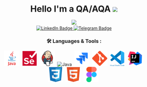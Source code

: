 <h1 align="center">
   Hello I'm a QA/AQA
  <img src="https://media.giphy.com/media/hvRJCLFzcasrR4ia7z/giphy.gif" width="30px"/>
</h1>
<div id="header" align="center">
  <img src="https://media.giphy.com/media/M9gbBd9nbDrOTu1Mqx/giphy.gif" width="100"/>
<div id="badges">
  <a href="https://www.linkedin.com/in/artiom-lagun-73b692210/">
    <img src="https://img.shields.io/badge/LinkedIn-blue?style=for-the-badge&logo=linkedin&logoColor=white" alt="LinkedIn Badge"/>
  <a href="https://t.me/nofx212">
    <img src="https://img.shields.io/badge/-Telegram-blue?style=for-the-badge&logo=Telegram&logoColor=white" alt="Telegram Badge"/>
  </a>
</div>


### :hammer_and_wrench: Languages & Tools :
   <div>
   <img src="https://github.com/devicons/devicon/blob/master/icons/java/java-original-wordmark.svg" title="Java" alt="Java" width="50" height="50"/>&nbsp;
   <img src="https://github.com/devicons/devicon/blob/master/icons/selenium/selenium-original.svg" title="Java" alt="Java" width="50" height="50"/>&nbsp;
   <img src="https://github.com/devicons/devicon/blob/master/icons/jenkins/jenkins-original.svg" title="Java" alt="Java" width="50" height="50"/>&nbsp;
   <img src="https://github.com/aliesbelik/awesome-jmeter/blob/main/assets/images/jmeter-logo.svg" title="Java" alt="Java" width="150" height="50"/>&nbsp;
   <img src="https://github.com/devicons/devicon/blob/master/icons/jira/jira-original.svg" title="Java" alt="Java" width="50" height="50"/>&nbsp;
   <img src="https://github.com/devicons/devicon/blob/master/icons/git/git-original.svg" title="Java" alt="Java" width="50" height="50"/>&nbsp;
   <img src="https://github.com/devicons/devicon/blob/master/icons/vscode/vscode-original-wordmark.svg" title="Java" alt="Java" width="50" height="50"/>&nbsp;
   <img src="https://github.com/devicons/devicon/blob/master/icons/intellij/intellij-original.svg" title="Java" alt="Java" width="50" height="50"/>&nbsp;
   <img src="https://github.com/devicons/devicon/blob/master/icons/css3/css3-original.svg" title="Java" alt="Java" width="50" height="50"/>&nbsp;
   <img src="https://github.com/devicons/devicon/blob/master/icons/html5/html5-original.svg" title="Java" alt="Java" width="50" height="50"/>&nbsp;
   <img src="https://github.com/devicons/devicon/blob/master/icons/figma/figma-original.svg" title="Java" alt="Java" width="50" height="50"/>&nbsp;
   </div>
   </div>
